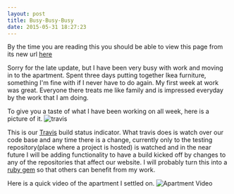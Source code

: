 ```yaml
---
layout: post
title: Busy-Busy-Busy
date: 2015-05-31 18:27:23
---
```


By the time you are reading this you should be able to view this page from its
new url [here](blog.alexgirdler.com)

Sorry for the late update, but I have been very busy with work and moving in to 
the apartment. Spent three days putting together Ikea furniture, something I'm
fine with if I never have to do again. My first week at work was great. Everyone 
there treats me like family and is impressed everyday by the work that I am doing.

To give you a taste of what I have been working on all week, here is a picture of it.
![travis](https://magnum.travis-ci.com/mancrates/mc-test.svg?token=s1x5GbRzd7R1gxxZfezy&branch=master)

This is our [Travis](www.travis-ci.org) build status indicator. What travis does
is watch over our code base and any time there is a change, currently only to the 
testing repository(place where a project is hosted) is watched and in the near
future I will be adding functionality to have a build kicked off by changes to any
of the repositories that affect our website. I will probably turn this into a [ruby
gem](www.rubygems.org) so that others can benefit from my work.

Here is a quick video of the apartment I settled on.
![Apartment Video](https://www.youtube.com/watch?v=zlRb-aPyAv4)
